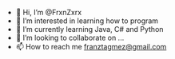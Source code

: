 - 👋 Hi, I’m @FrxnZxrx
- 👀 I’m interested in learning how to program
- 🌱 I’m currently learning Java, C# and Python
- 💞️ I’m looking to collaborate on ...
- 📫 How to reach me franztagmez@gmail.com

<!---
FrxnZxrx/FrxnZxrx is a ✨ special ✨ repository because its `README.md` (this file) appears on your GitHub profile.
You can click the Preview link to take a look at your changes.
--->
